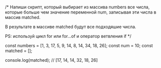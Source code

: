 /*
  Напиши скрипт, который выбирает из массива numbers 
  все числа, которые больше чем значение переменной num, 
  записывая эти числа в массив matched.
      
  В результате в массиве matched будут все подходяшие числа.
      
  PS: используй цикл for или for...of и оператор ветвления if
*/

const numbers = [1, 3, 17, 5, 9, 14, 8, 14, 34, 18, 26];
const num = 10;
const matched = [];

console.log(matched); // [17, 14, 14, 32, 18, 26]


